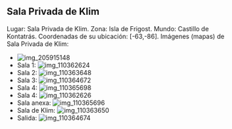 ## Sala Privada de Klim
Lugar: Sala Privada de Klim.
Zona: Isla de Frigost.
Mundo: Castillo de Kontatrás.
Coordenadas de su ubicación: [-63,-86].
Imágenes (mapas) de Sala Privada de Klim:
- ![img_205915148](https://media.discordapp.net/attachments/1115311447145193482/1115348149490425968/205915148.jpg)
- Sala 1: ![img_110362624](https://media.discordapp.net/attachments/1115311447145193482/1115319969509544077/110362624.jpg)
- Sala 2: ![img_110363648](https://media.discordapp.net/attachments/1115311447145193482/1115319974735663134/110363648.jpg)
- Sala 3: ![img_110364672](https://media.discordapp.net/attachments/1115311447145193482/1115319977910739025/110364672.jpg)
- Sala 4: ![img_110365698](https://media.discordapp.net/attachments/1115311447145193482/1115320004209025124/110365698.jpg)
- Sala 4: ![img_110362626](https://media.discordapp.net/attachments/1115311447145193482/1115319971275354204/110362626.jpg)
- Sala anexa: ![img_110365696](https://media.discordapp.net/attachments/1115311447145193482/1115320002355138650/110365696.jpg)
- Sala de Klim: ![img_110363650](https://media.discordapp.net/attachments/1115311447145193482/1115319976367243324/110363650.jpg)
- Salida: ![img_110364674](https://media.discordapp.net/attachments/1115311447145193482/1115319999763062834/110364674.jpg)
